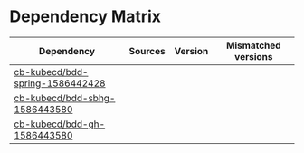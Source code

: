# Dependency Matrix

Dependency | Sources | Version | Mismatched versions
---------- | ------- | ------- | -------------------
[cb-kubecd/bdd-spring-1586442428](https://github.com/cb-kubecd/bdd-spring-1586442428.git) |  | []() | 
[cb-kubecd/bdd-sbhg-1586443580](https://github.com/cb-kubecd/bdd-sbhg-1586443580.git) |  | []() | 
[cb-kubecd/bdd-gh-1586443580](https://github.com/cb-kubecd/bdd-gh-1586443580.git) |  | []() | 
